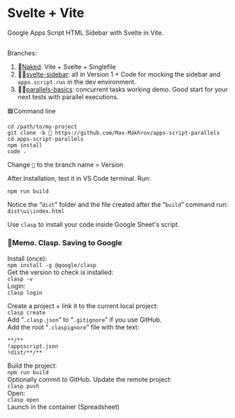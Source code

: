 # Svelte + Vite

Google Apps Script HTML Sidebar with Svelte in Vite.

## 
Branches:

 1. 🩻[Naked](https://github.com/Max-Makhrov/apps-script-parallels/tree/naked-svelte-singlefile):  Vite + Svelte + Singlefile
 2. 👶🏼[svelte-sidebar](https://github.com/Max-Makhrov/apps-script-parallels/tree/svelte-sidebar): all in Version 1 + Code for mocking the sidebar and `apps.script.run` in the dev environment.
 3. 👧🏼[parallels-basics](https://github.com/Max-Makhrov/apps-script-parallels/tree/parallels-basics): concurrent tasks working demo. Good start for your next tests with parallel executions.

🟦Command line

```
cd /path/to/my-project
git clone -b 🌵 https://github.com/Max-Makhrov/apps-script-parallels
cd apps-script-parallels
npm install
code .
```

Change `🌵` to the branch name = Version

After installation, test it in VS Code terminal. Run:
```npm run dev, and
npm run build
```

Notice the “`dist`” folder and the file created after the “`build`” command run:
`dist\ui\index.html`

Use `clasp` to install your code inside Google Sheet's script.

### 🔖Memo. Clasp. Saving to Google

Install (once):\
`npm install -g @google/clasp`\
Get the version to check is installed:\
`clasp -v`\
Login:\
`clasp login`

Create a project + link it to the current local project:\
`clasp create`\
Add “`.clasp.json`” to “`.gitignore`” if you use GitHub.\
Add the root “`.claspignore`” file with the text:
```
**/**
!appsscript.json
!dist/**/**
```

Build the project:\
`npm run build`\
Optionally commit to GitHub. Update the remote project:\
`clasp push`\
Open:\
`clasp open`\
Launch in the container (Spreadsheet)
